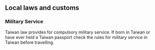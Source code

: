 ## Local laws and customs

### **Military Service**

Taiwan law provides for compulsory military service. If born in Taiwan or have ever held a Taiwan passport check the rules for military service in Taiwan before travelling.